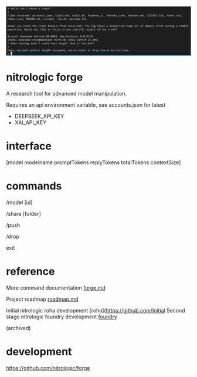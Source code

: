 ![foundry-rc2](media/foundry1.png)

# nitrologic forge

A research tool for advanced model manipulation.

Requires an api environment variable, see accounts.json for latest

* DEEPSEEK_API_KEY
* XAI_API_KEY 

# interface

[model modelname promptTokens replyTokens totalTokens contextSize]

# commands

/model [id]

/share [folder]

/push

/drop

exit

# reference

More command documentation [forge.md](foundry.md)

Project roadmap [roadmap.md](roadmap.md)

Initial nitrologic roha development [roha](https://github.com/Initial Second stage nitrologic foundry development [foundry](https://github.com/nitrologic/foundry) 

(archived)

# development

https://github.com/nitrologic/forge


